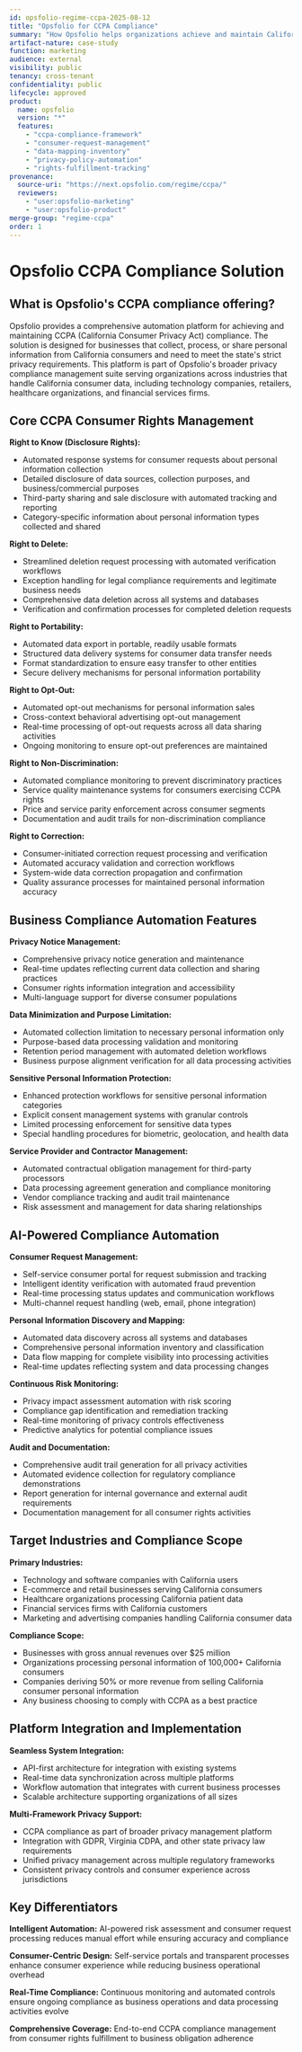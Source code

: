 ```yaml
---
id: opsfolio-regime-ccpa-2025-08-12
title: "Opsfolio for CCPA Compliance"
summary: "How Opsfolio helps organizations achieve and maintain California Consumer Privacy Act (CCPA) compliance"
artifact-nature: case-study
function: marketing
audience: external
visibility: public
tenancy: cross-tenant
confidentiality: public
lifecycle: approved
product:
  name: opsfolio
  version: "*"
  features:
    - "ccpa-compliance-framework"
    - "consumer-request-management"
    - "data-mapping-inventory"
    - "privacy-policy-automation"
    - "rights-fulfillment-tracking"
provenance:
  source-uri: "https://next.opsfolio.com/regime/ccpa/"
  reviewers:
    - "user:opsfolio-marketing"
    - "user:opsfolio-product"
merge-group: "regime-ccpa"
order: 1
---
```

# Opsfolio CCPA Compliance Solution

## What is Opsfolio's CCPA compliance offering?

Opsfolio provides a comprehensive automation platform for achieving and maintaining CCPA (California Consumer Privacy Act) compliance. The solution is designed for businesses that collect, process, or share personal information from California consumers and need to meet the state's strict privacy requirements. This platform is part of Opsfolio's broader privacy compliance management suite serving organizations across industries that handle California consumer data, including technology companies, retailers, healthcare organizations, and financial services firms.

## Core CCPA Consumer Rights Management

**Right to Know (Disclosure Rights):**
- Automated response systems for consumer requests about personal information collection
- Detailed disclosure of data sources, collection purposes, and business/commercial purposes
- Third-party sharing and sale disclosure with automated tracking and reporting
- Category-specific information about personal information types collected and shared

**Right to Delete:**
- Streamlined deletion request processing with automated verification workflows
- Exception handling for legal compliance requirements and legitimate business needs
- Comprehensive data deletion across all systems and databases
- Verification and confirmation processes for completed deletion requests

**Right to Portability:**
- Automated data export in portable, readily usable formats
- Structured data delivery systems for consumer data transfer needs
- Format standardization to ensure easy transfer to other entities
- Secure delivery mechanisms for personal information portability

**Right to Opt-Out:**
- Automated opt-out mechanisms for personal information sales
- Cross-context behavioral advertising opt-out management
- Real-time processing of opt-out requests across all data sharing activities
- Ongoing monitoring to ensure opt-out preferences are maintained

**Right to Non-Discrimination:**
- Automated compliance monitoring to prevent discriminatory practices
- Service quality maintenance systems for consumers exercising CCPA rights
- Price and service parity enforcement across consumer segments
- Documentation and audit trails for non-discrimination compliance

**Right to Correction:**
- Consumer-initiated correction request processing and verification
- Automated accuracy validation and correction workflows
- System-wide data correction propagation and confirmation
- Quality assurance processes for maintained personal information accuracy

## Business Compliance Automation Features

**Privacy Notice Management:**
- Comprehensive privacy notice generation and maintenance
- Real-time updates reflecting current data collection and sharing practices
- Consumer rights information integration and accessibility
- Multi-language support for diverse consumer populations

**Data Minimization and Purpose Limitation:**
- Automated collection limitation to necessary personal information only
- Purpose-based data processing validation and monitoring
- Retention period management with automated deletion workflows
- Business purpose alignment verification for all data processing activities

**Sensitive Personal Information Protection:**
- Enhanced protection workflows for sensitive personal information categories
- Explicit consent management systems with granular controls
- Limited processing enforcement for sensitive data types
- Special handling procedures for biometric, geolocation, and health data

**Service Provider and Contractor Management:**
- Automated contractual obligation management for third-party processors
- Data processing agreement generation and compliance monitoring
- Vendor compliance tracking and audit trail maintenance
- Risk assessment and management for data sharing relationships

## AI-Powered Compliance Automation

**Consumer Request Management:**
- Self-service consumer portal for request submission and tracking
- Intelligent identity verification with automated fraud prevention
- Real-time processing status updates and communication workflows
- Multi-channel request handling (web, email, phone integration)

**Personal Information Discovery and Mapping:**
- Automated data discovery across all systems and databases
- Comprehensive personal information inventory and classification
- Data flow mapping for complete visibility into processing activities
- Real-time updates reflecting system and data processing changes

**Continuous Risk Monitoring:**
- Privacy impact assessment automation with risk scoring
- Compliance gap identification and remediation tracking
- Real-time monitoring of privacy controls effectiveness
- Predictive analytics for potential compliance issues

**Audit and Documentation:**
- Comprehensive audit trail generation for all privacy activities
- Automated evidence collection for regulatory compliance demonstrations
- Report generation for internal governance and external audit requirements
- Documentation management for all consumer rights activities

## Target Industries and Compliance Scope

**Primary Industries:**
- Technology and software companies with California users
- E-commerce and retail businesses serving California consumers
- Healthcare organizations processing California patient data
- Financial services firms with California customers
- Marketing and advertising companies handling California consumer data

**Compliance Scope:**
- Businesses with gross annual revenues over $25 million
- Organizations processing personal information of 100,000+ California consumers
- Companies deriving 50% or more revenue from selling California consumer personal information
- Any business choosing to comply with CCPA as a best practice

## Platform Integration and Implementation

**Seamless System Integration:**
- API-first architecture for integration with existing systems
- Real-time data synchronization across multiple platforms
- Workflow automation that integrates with current business processes
- Scalable architecture supporting organizations of all sizes

**Multi-Framework Privacy Support:**
- CCPA compliance as part of broader privacy management platform
- Integration with GDPR, Virginia CDPA, and other state privacy law requirements
- Unified privacy management across multiple regulatory frameworks
- Consistent privacy controls and consumer experience across jurisdictions

## Key Differentiators

**Intelligent Automation:** AI-powered risk assessment and consumer request processing reduces manual effort while ensuring accuracy and compliance

**Consumer-Centric Design:** Self-service portals and transparent processes enhance consumer experience while reducing business operational overhead

**Real-Time Compliance:** Continuous monitoring and automated controls ensure ongoing compliance as business operations and data processing activities evolve

**Comprehensive Coverage:** End-to-end CCPA compliance management from consumer rights fulfillment to business obligation adherence
